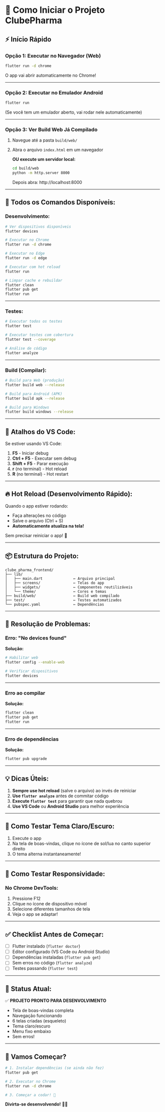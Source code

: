 # 🚀 Como Iniciar o Projeto ClubePharma

## ⚡ Início Rápido

### **Opção 1: Executar no Navegador (Web)**
```bash
flutter run -d chrome
```
O app vai abrir automaticamente no Chrome!

---

### **Opção 2: Executar no Emulador Android**
```bash
flutter run
```
(Se você tem um emulador aberto, vai rodar nele automaticamente)

---

### **Opção 3: Ver Build Web Já Compilado**
1. Navegue até a pasta `build/web/`
2. Abra o arquivo `index.html` em um navegador

   **OU execute um servidor local:**
   ```bash
   cd build/web
   python -m http.server 8000
   ```
   Depois abra: http://localhost:8000

---

## 📱 Todos os Comandos Disponíveis:

### **Desenvolvimento:**
```bash
# Ver dispositivos disponíveis
flutter devices

# Executar no Chrome
flutter run -d chrome

# Executar no Edge
flutter run -d edge

# Executar com hot reload
flutter run

# Limpar cache e rebuildar
flutter clean
flutter pub get
flutter run
```

---

### **Testes:**
```bash
# Executar todos os testes
flutter test

# Executar testes com cobertura
flutter test --coverage

# Análise de código
flutter analyze
```

---

### **Build (Compilar):**
```bash
# Build para Web (produção)
flutter build web --release

# Build para Android (APK)
flutter build apk --release

# Build para Windows
flutter build windows --release
```

---

## 🎯 Atalhos do VS Code:

Se estiver usando VS Code:

1. **F5** - Iniciar debug
2. **Ctrl + F5** - Executar sem debug
3. **Shift + F5** - Parar execução
4. **r** (no terminal) - Hot reload
5. **R** (no terminal) - Hot restart

---

## 🔥 Hot Reload (Desenvolvimento Rápido):

Quando o app estiver rodando:
- Faça alterações no código
- Salve o arquivo (Ctrl + S)
- **Automaticamente atualiza na tela!**

Sem precisar reiniciar o app! 🚀

---

## 📦 Estrutura do Projeto:

```
clube_pharma_frontend/
├── lib/
│   ├── main.dart              ← Arquivo principal
│   ├── screens/               ← Telas do app
│   ├── widgets/               ← Componentes reutilizáveis
│   └── theme/                 ← Cores e temas
├── build/web/                 ← Build web compilado
├── test/                      ← Testes automatizados
└── pubspec.yaml               ← Dependências
```

---

## 🐛 Resolução de Problemas:

### **Erro: "No devices found"**
**Solução:**
```bash
# Habilitar web
flutter config --enable-web

# Verificar dispositivos
flutter devices
```

---

### **Erro ao compilar**
**Solução:**
```bash
flutter clean
flutter pub get
flutter run
```

---

### **Erro de dependências**
**Solução:**
```bash
flutter pub upgrade
```

---

## 💡 Dicas Úteis:

1. **Sempre use hot reload** (salve o arquivo) ao invés de reiniciar
2. **Use `flutter analyze`** antes de commitar código
3. **Execute `flutter test`** para garantir que nada quebrou
4. **Use VS Code** ou **Android Studio** para melhor experiência

---

## 🎨 Como Testar Tema Claro/Escuro:

1. Execute o app
2. Na tela de boas-vindas, clique no ícone de sol/lua no canto superior direito
3. O tema alterna instantaneamente!

---

## 📲 Como Testar Responsividade:

### **No Chrome DevTools:**
1. Pressione F12
2. Clique no ícone de dispositivo móvel
3. Selecione diferentes tamanhos de tela
4. Veja o app se adaptar!

---

## ✅ Checklist Antes de Começar:

- [ ] Flutter instalado (`flutter doctor`)
- [ ] Editor configurado (VS Code ou Android Studio)
- [ ] Dependências instaladas (`flutter pub get`)
- [ ] Sem erros no código (`flutter analyze`)
- [ ] Testes passando (`flutter test`)

---

## 🎯 Status Atual:

✅ **PROJETO PRONTO PARA DESENVOLVIMENTO**

- Tela de boas-vindas completa
- Navegação funcionando
- 6 telas criadas (esqueleto)
- Tema claro/escuro
- Menu fixo embaixo
- Sem erros!

---

## 🚀 Vamos Começar?

```bash
# 1. Instalar dependências (se ainda não fez)
flutter pub get

# 2. Executar no Chrome
flutter run -d chrome

# 3. Começar a codar! 🎉
```

**Divirta-se desenvolvendo!** 🚀✨
